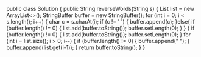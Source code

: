 public class Solution {
    public String reverseWords(String s) {
        List<String> list = new ArrayList<>();
        StringBuffer buffer = new StringBuffer();
        for (int i = 0; i < s.length(); i++) {
            char c = s.charAt(i);
            if (c != ' ') {
                buffer.append(c);
            }else{
                if (buffer.length() != 0) {
                    list.add(buffer.toString());
                    buffer.setLength(0);
                }
            }
        }
        if (buffer.length() != 0) {
            list.add(buffer.toString());
            buffer.setLength(0);
        }
        for (int i = list.size(); i > 0; i--) {
            if (buffer.length() != 0) {
                buffer.append(" ");
            }
            buffer.append(list.get(i-1));
        }
        return buffer.toString();
    }
}
